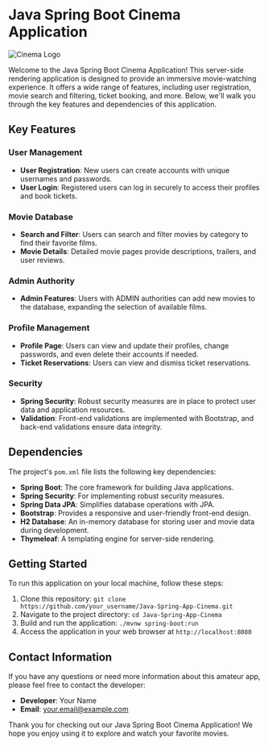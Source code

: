 # Java Spring Boot Cinema Application

![Cinema Logo](link_to_cinema_logo.png)

Welcome to the Java Spring Boot Cinema Application! This server-side rendering application is designed to provide an immersive movie-watching experience. It offers a wide range of features, including user registration, movie search and filtering, ticket booking, and more. Below, we'll walk you through the key features and dependencies of this application.

## Key Features

### User Management
- **User Registration**: New users can create accounts with unique usernames and passwords.
- **User Login**: Registered users can log in securely to access their profiles and book tickets.

### Movie Database
- **Search and Filter**: Users can search and filter movies by category to find their favorite films.
- **Movie Details**: Detailed movie pages provide descriptions, trailers, and user reviews.

### Admin Authority
- **Admin Features**: Users with ADMIN authorities can add new movies to the database, expanding the selection of available films.

### Profile Management
- **Profile Page**: Users can view and update their profiles, change passwords, and even delete their accounts if needed.
- **Ticket Reservations**: Users can view and dismiss ticket reservations.

### Security
- **Spring Security**: Robust security measures are in place to protect user data and application resources.
- **Validation**: Front-end validations are implemented with Bootstrap, and back-end validations ensure data integrity.

## Dependencies

The project's `pom.xml` file lists the following key dependencies:

- **Spring Boot**: The core framework for building Java applications.
- **Spring Security**: For implementing robust security measures.
- **Spring Data JPA**: Simplifies database operations with JPA.
- **Bootstrap**: Provides a responsive and user-friendly front-end design.
- **H2 Database**: An in-memory database for storing user and movie data during development.
- **Thymeleaf**: A templating engine for server-side rendering.

## Getting Started

To run this application on your local machine, follow these steps:

1. Clone this repository: `git clone https://github.com/your_username/Java-Spring-App-Cinema.git`
2. Navigate to the project directory: `cd Java-Spring-App-Cinema`
3. Build and run the application: `./mvnw spring-boot:run`
4. Access the application in your web browser at `http://localhost:8080`

## Contact Information

If you have any questions or need more information about this amateur app, please feel free to contact the developer:

- **Developer**: Your Name
- **Email**: your.email@example.com

Thank you for checking out our Java Spring Boot Cinema Application! We hope you enjoy using it to explore and watch your favorite movies.
